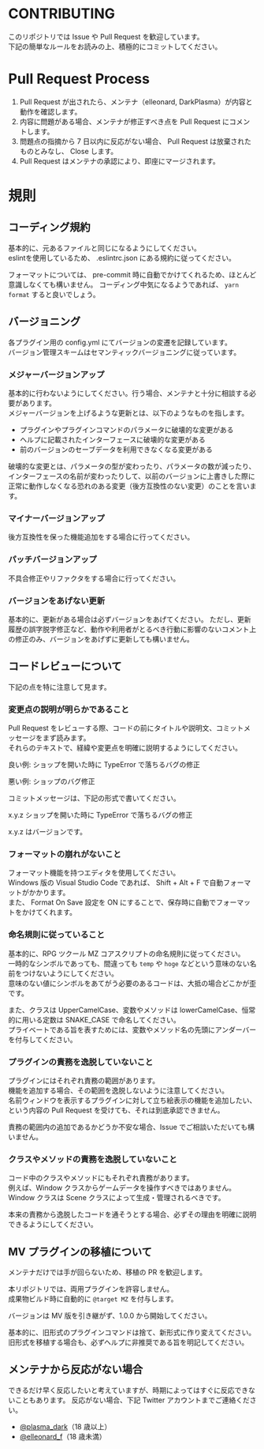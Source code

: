 # CONTRIBUTING

このリポジトリでは Issue や Pull Request を歓迎しています。  
下記の簡単なルールをお読みの上、積極的にコミットしてください。

# Pull Request Process

1. Pull Request が出されたら、メンテナ（elleonard, DarkPlasma）が内容と動作を確認します。
2. 内容に問題がある場合、メンテナが修正すべき点を Pull Request にコメントします。
3. 問題点の指摘から 7 日以内に反応がない場合、 Pull Request は放棄されたものとみなし、 Close します。
4. Pull Request はメンテナの承認により、即座にマージされます。

# 規則

## コーディング規約

基本的に、元あるファイルと同じになるようにしてください。  
eslintを使用しているため、 .eslintrc.json にある規約に従ってください。

フォーマットについては、 pre-commit 時に自動でかけてくれるため、ほとんど意識しなくても構いません。
コーディング中気になるようであれば、 `yarn format` すると良いでしょう。

## バージョニング

各プラグイン用の config.yml にてバージョンの変遷を記録しています。  
バージョン管理スキームはセマンティックバージョニングに従っています。

### メジャーバージョンアップ

基本的に行わないようにしてください。行う場合、メンテナと十分に相談する必要があります。  
メジャーバージョンを上げるような更新とは、以下のようなものを指します。

- プラグインやプラグインコマンドのパラメータに破壊的な変更がある
- ヘルプに記載されたインターフェースに破壊的な変更がある
- 前のバージョンのセーブデータを利用できなくなる変更がある

破壊的な変更とは、パラメータの型が変わったり、パラメータの数が減ったり、インターフェースの名前が変わったりして、以前のバージョンに上書きした際に正常に動作しなくなる恐れのある変更（後方互換性のない変更）のことを言います。

### マイナーバージョンアップ

後方互換性を保った機能追加をする場合に行ってください。

### パッチバージョンアップ

不具合修正やリファクタをする場合に行ってください。

### バージョンをあげない更新

基本的に、更新がある場合は必ずバージョンをあげてください。
ただし、更新履歴の誤字脱字修正など、動作や利用者がとるべき行動に影響のないコメント上の修正のみ、バージョンをあげずに更新しても構いません。

## コードレビューについて

下記の点を特に注意して見ます。

### 変更点の説明が明らかであること

Pull Request をレビューする際、コードの前にタイトルや説明文、コミットメッセージをまず読みます。  
それらのテキストで、経緯や変更点を明確に説明するようにしてください。

良い例: ショップを開いた時に TypeError で落ちるバグの修正

悪い例: ショップのバグ修正

コミットメッセージは、下記の形式で書いてください。

x.y.z ショップを開いた時に TypeError で落ちるバグの修正

x.y.z はバージョンです。

### フォーマットの崩れがないこと

フォーマット機能を持つエディタを使用してください。  
Windows 版の Visual Studio Code であれば、 Shift + Alt + F で自動フォーマットがかかります。  
また、 Format On Save 設定を ON にすることで、保存時に自動でフォーマットをかけてくれます。

### 命名規則に従っていること

基本的に、RPG ツクール MZ コアスクリプトの命名規則に従ってください。  
一時的なシンボルであっても、間違っても `temp` や `hoge` などという意味のない名前をつけないようにしてください。  
意味のない値にシンボルをあてがう必要のあるコードは、大抵の場合どこかが歪です。

また、クラスは UpperCamelCase、変数やメソッドは lowerCamelCase、恒常的に用いる定数は SNAKE_CASE で命名してください。  
プライベートである旨を表すためには、変数やメソッド名の先頭にアンダーバーを付与してください。

### プラグインの責務を逸脱していないこと

プラグインにはそれぞれ責務の範囲があります。  
機能を追加する場合、その範囲を逸脱しないように注意してください。  
名前ウィンドウを表示するプラグインに対して立ち絵表示の機能を追加したい、という内容の Pull Request を受けても、それは到底承認できません。

責務の範囲内の追加であるかどうか不安な場合、Issue でご相談いただいても構いません。

### クラスやメソッドの責務を逸脱していないこと

コード中のクラスやメソッドにもそれぞれ責務があります。  
例えば、Window クラスからゲームデータを操作すべきではありません。  
Window クラスは Scene クラスによって生成・管理されるべきです。

本来の責務から逸脱したコードを通そうとする場合、必ずその理由を明確に説明できるようにしてください。

## MV プラグインの移植について

メンテナだけでは手が回らないため、移植の PR を歓迎します。

本リポジトリでは、両用プラグインを許容しません。  
成果物ビルド時に自動的に `@target MZ` を付与します。

バージョンは MV 版を引き継がず、1.0.0 から開始してください。

基本的に、旧形式のプラグインコマンドは捨て、新形式に作り変えてください。  
旧形式を移植する場合も、必ずヘルプに非推奨である旨を明記してください。

## メンテナから反応がない場合

できるだけ早く反応したいと考えていますが、時期によってはすぐに反応できないこともあります。
反応がない場合、下記 Twitter アカウントまでご連絡ください。

- [@plasma_dark](https://twitter.com/plasma_dark)（18 歳以上）
- [@elleonard_f](https://twitter.com/elleonard_f)（18 歳未満）
